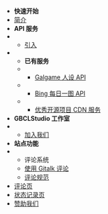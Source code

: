 - **快速开始**
- [简介](README.md)
- **API 服务**
- - [引入](api_system/introduction.md)
- - **已有服务**
  - - [Galgame 人设 API](api_system/galgame.md)
  - - [Bing 每日一图 API](api_system/bing_api.md)
  - - [优秀开源项目 CDN 服务](api_system/great_project_cdn.md)
- **GBCLStudio 工作室**
- - [加入我们](gbclstudio/join_us_chinese.md)
- **站点功能**
- - 评论系统
  - [使用 Gitalk 评论](comment.md)
  - [评论规范](comment_rule.md)
- [评论页](https://docs.gcxstudio.cn/comment/)
- [状态记录页](https://status.gcxstudio.cn)
- [赞助我们](https://afdian.net/@GBCLStudio)
